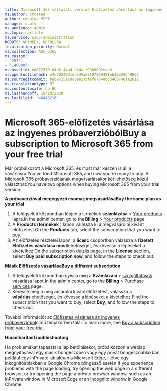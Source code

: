 ```yaml
---
title: Microsoft 365 vállalati verziós Előfizetés vásárlása az ingyenes próbaverzióból
ms.author: cmcatee
author: cmcatee-MSFT
manager: scotv
ms.audience: Admin
ms.topic: article
ms.service: o365-administration
ROBOTS: NOINDEX, NOFOLLOW
localization_priority: Normal
ms.collection: Adm_O365
ms.custom:
- "257"
- "1400007"
ms.assetid: ed072510-d4b6-44ad-b24a-f99b9892eaa8
ms.openlocfilehash: e4e2024031ea539ae5107569481eb30e20649067
ms.sourcegitcommit: beb9715ac0c8e8333fef6764ecd346b7401a2612
ms.translationtype: MT
ms.contentlocale: hu-HU
ms.lasthandoff: 10/10/2020
ms.locfileid: "48416216"
---
```

# <a name="buy-a-subscription-to-microsoft-365-from-your-free-trial"></a><span data-ttu-id="a7c87-102">Microsoft 365-előfizetés vásárlása az ingyenes próbaverzióból</span><span class="sxs-lookup"><span data-stu-id="a7c87-102">Buy a subscription to Microsoft 365 from your free trial</span></span>

<span data-ttu-id="a7c87-103">Már próbálkozott a Microsoft 365, és most már készen is áll a vásárlásra.</span><span class="sxs-lookup"><span data-stu-id="a7c87-103">You've tried Microsoft 365, and now you're ready to buy.</span></span> <span data-ttu-id="a7c87-104">A Microsoft 365 próbaverziójának megvásárlásakor két lehetőség közül választhat:</span><span class="sxs-lookup"><span data-stu-id="a7c87-104">You have two options when buying Microsoft 365 from your trial version:</span></span>
  
 <span data-ttu-id="a7c87-105">**A próbaverzióval megegyező csomag megvásárlása**</span><span class="sxs-lookup"><span data-stu-id="a7c87-105">**Buy the same plan as your trial**</span></span>
  
1. <span data-ttu-id="a7c87-106">A felügyeleti központban lépjen a termékek **számlázása** \> [Your products](https://go.microsoft.com/fwlink/p/?linkid=842054) lapra.</span><span class="sxs-lookup"><span data-stu-id="a7c87-106">In the admin center, go to the **Billing** \> [Your products](https://go.microsoft.com/fwlink/p/?linkid=842054) page.</span></span>
2. <span data-ttu-id="a7c87-107">A **Products (termékek** ) lapon válassza ki a megvásárolni kívánt előfizetést.</span><span class="sxs-lookup"><span data-stu-id="a7c87-107">On the **Products** tab, select the subscription that you want to buy.</span></span>
3. <span data-ttu-id="a7c87-108">Az előfizetés részletei lapon, a **licenc** csoportban válassza a **fizetett Előfizetés vásárlása most**lehetőséget, és kövesse a lépéseket a kivételhez.</span><span class="sxs-lookup"><span data-stu-id="a7c87-108">On the subscription details page, in the **License** section, select **Buy paid subscription now**, and follow the steps to check out.</span></span>
 
<span data-ttu-id="a7c87-109">**Másik Előfizetés vásárlása**</span><span class="sxs-lookup"><span data-stu-id="a7c87-109">**Buy a different subscription**</span></span>
  
1. <span data-ttu-id="a7c87-110">A felügyeleti központban nyissa meg a **Számlázási** \> [szolgáltatások vásárlása](https://go.microsoft.com/fwlink/p/?linkid=868433) lapot.</span><span class="sxs-lookup"><span data-stu-id="a7c87-110">In the admin center, go to the **Billing** \> [Purchase services](https://go.microsoft.com/fwlink/p/?linkid=868433) page.</span></span>
2. <span data-ttu-id="a7c87-111">Keresse meg a megvásárolni kívánt előfizetést, válassza a **vásárlás**lehetőséget, és kövesse a lépéseket a kivételhez.</span><span class="sxs-lookup"><span data-stu-id="a7c87-111">Find the subscription that you want to buy, select **Buy**, and follow the steps to check out.</span></span>

<span data-ttu-id="a7c87-112">További információt az [Előfizetés vásárlása az ingyenes próbaverzióból](https://docs.microsoft.com/microsoft-365/commerce/try-or-buy-microsoft-365#buy-a-subscription-from-your-free-trial)című témakörben talál.</span><span class="sxs-lookup"><span data-stu-id="a7c87-112">To learn more, see [Buy a subscription from your free trial](https://docs.microsoft.com/microsoft-365/commerce/try-or-buy-microsoft-365#buy-a-subscription-from-your-free-trial).</span></span>

<span data-ttu-id="a7c87-113">**Hibaelhárítás**</span><span class="sxs-lookup"><span data-stu-id="a7c87-113">**Troubleshooting**</span></span>

<span data-ttu-id="a7c87-114">Ha problémákat tapasztal a lap betöltésekor, próbálkozzon a weblap megnyitásával egy másik böngészőben vagy egy privát böngészőablakban, például egy InPrivate-ablakban a Microsoft Edge, illetve egy inkognitóablakban a Google Chrome böngésző esetén.</span><span class="sxs-lookup"><span data-stu-id="a7c87-114">If you experience problems with the page loading, try opening the web page in a different browser, or try opening the page a private browser window, such as an InPrivate window in Microsoft Edge or an incognito window in Google Chrome.</span></span>
